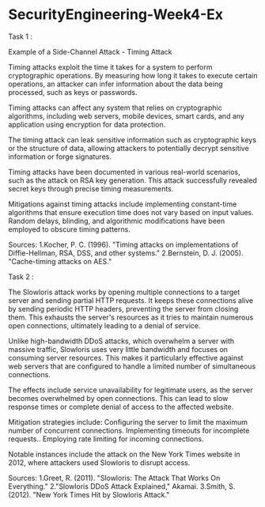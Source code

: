 # SecurityEngineering-Week4-Ex
Task 1 :

Example of a Side-Channel Attack - Timing Attack

Timing attacks exploit the time it takes for a system to perform cryptographic operations. By measuring how long it takes to execute certain operations, an attacker can infer information about the data being processed, such as keys or passwords.

Timing attacks can affect any system that relies on cryptographic algorithms, including web servers, mobile devices, smart cards, and any application using encryption for data protection.

The timing attack can leak sensitive information such as cryptographic keys or the structure of data, allowing attackers to potentially decrypt sensitive information or forge signatures.

 Timing attacks have been documented in various real-world scenarios, such as the attack on RSA key generation. This attack successfully revealed secret keys through precise timing measurements.

Mitigations against timing attacks include implementing constant-time algorithms that ensure execution time does not vary based on input values. Random delays, blinding, and algorithmic modifications have been employed to obscure timing patterns.

Sources:
1.Kocher, P. C. (1996). "Timing attacks on implementations of Diffie-Hellman, RSA, DSS, and other systems."
2.Bernstein, D. J. (2005). "Cache-timing attacks on AES." 




Task 2 : 

 

The Slowloris attack works by opening multiple connections to a target server and sending partial HTTP requests. It keeps these connections alive by sending periodic HTTP headers, preventing the server from closing them. This exhausts the server's resources as it tries to maintain numerous open connections, ultimately leading to a denial of service.

Unlike high-bandwidth DDoS attacks, which overwhelm a server with massive traffic, Slowloris uses very little bandwidth and focuses on consuming server resources. This makes it particularly effective against web servers that are configured to handle a limited number of simultaneous connections.

The effects include service unavailability for legitimate users, as the server becomes overwhelmed by open connections. This can lead to slow response times or complete denial of access to the affected website.

Mitigation strategies include:
Configuring the server to limit the maximum number of concurrent connections.
Implementing timeouts for incomplete requests..
Employing rate limiting for incoming connections.

Notable instances include the attack on the New York Times website in 2012, where attackers used Slowloris to disrupt access.

Sources:
1.Greet, R. (2011). "Slowloris: The Attack That Works On Everything."
2."Slowloris DDoS Attack Explained," Akamai. 
3.Smith, S. (2012). "New York Times Hit by Slowloris Attack."
